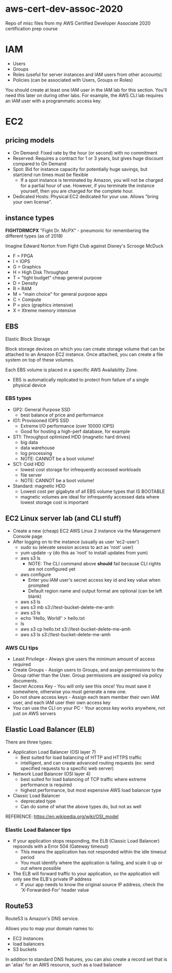 # aws-cert-dev-assoc-2020
Repo of misc files from my AWS Certified Developer Associate 2020 certification prep course

# IAM
* Users
* Groups
* Roles (useful for server instances and IAM users from other accounts)
* Policies (can be associated with Users, Groups or Roles)

You should create at least one IAM user in the IAM lab for this section.
You'll need this later on during other labs. For example, the AWS CLI lab requires an IAM user with a programmatic access key.

# EC2

## pricing models
* On Demand: Fixed rate by the hour (or second) with no commitment
* Reserved: Requires a contract for 1 or 3 years, but gives huge discount compared to On Demand
* Spot: Bid for instance capacity for potentially huge savings, but start/end run times must be flexible
  * If a spot instance is terminated by Amazon, you will not be charged for a partial hour of use. However, if you terminate the instance yourself, then you are charged for the complete hour.
* Dedicated Hosts: Physical EC2 dedicated for your use. Allows "bring your own license".

## instance types

**FIGHTDRMCPX** "Fight Dr. McPX" - pneumonic for remembering the different types (as of 2018)

Imagine Edward Norton from Fight Club against Disney's Scrooge McDuck

* F = FPGA
* I = IOPS
* G = Graphics
* H = High Disk Throughput
* T = "tight budget" cheap general purpose
* D = Density
* R = RAM
* M = "main choice" for general purpose apps
* C = Compute
* P = pics (graphics intensive)
* X = Xtreme memory intensive

## EBS

Elastic Block Storage

Block storage devices on which you can create storage volume that can be attached to an Amazon EC2 instance. 
Once attached, you can create a file system on top of these volumes.

Each EBS volume is placed in a specific AWS Availability Zone.
* EBS is automatically replicated to protect from failure of a single physical device   

### EBS types
* GP2: General Purpose SSD
  * best balance of price and performance
* IO1: Provisioned IOPS SSD
  * Extreme I/O performance (over 10000 IOPS)
  * Good for hosting a high-perf database, for example
* ST1: Throughput optimized HDD (magnetic hard drives)
  * big data
  * data warehouse
  * log processing
  * NOTE: CANNOT be a boot volume!
* SC1: Cold HDD
  * lowest cost storage for infrequently accessed workloads
  * file server
  * NOTE: CANNOT be a boot volume!
* Standard: magnetic HDD
  * Lowest cost per gigabyte of all EBS volume types that IS BOOTABLE
  * magnetic volumes are ideal for infrequently accessed data where lowest storage cost is important

## EC2 Linux server lab (and CLI stuff)

* Create a new (cheap) EC2 AWS Linux 2 instance via the Management Console page
* After logging on to the instance (usually as user 'ec2-user')
  * sudo su (elevate session access to act as 'root' user)
  * yum update -y (do this as 'root' to install updates from yum)
  * aws s3 ls
    * NOTE: The CLI command above **should** fail because CLI rights are not configured yet
  * aws configure
    * Enter you IAM user's secret access key id and key value when prompted
    * Default region name and output format are optional (can be left blank)
  * aws s3 ls
  * aws s3 mb s3://test-bucket-delete-me-amh
  * aws s3 ls
  * echo 'Hello, World!' > hello.txt
  * ls
  * aws s3 cp hello.txt s3://test-bucket-delete-me-amh
  * aws s3 ls s3://test-bucket-delete-me-amh

### AWS CLI tips

* Least Privilege - Always give users the minimum amount of access required
* Create Groups - Assign users to Groups, and assign permissions to the Group rather than the User. Group permissions are assigned via policy documents.
* Secret Access Key - You will only see this once! You must save it somewhere, otherwise you must generate a new one.
* Do not share access keys - Assign each team member their own IAM user, and each IAM user their own access key
* You can use the CLI on your PC - Your access key works anywhere, not just on AWS servers

## Elastic Load Balancer (ELB)

There are three types:
* Application Load Balancer (OSI layer 7)
  * Best suited for load balancing of HTTP and HTTPS traffic
  * intelligent, and can create advanced routing requests (ex: send specified requests to a specific web server)
* Network Load Balancer (OSI layer 4)
  * best suited for load balancing of TCP traffic where extreme performance is required
  * highest performance, but most expensive AWS load balancer type
* Classic Load Balancer
  * deprecated type
  * Can do some of what the above types do, but not as well

REFERENCE: https://en.wikipedia.org/wiki/OSI_model

### Elastic Load Balancer tips
* If your application stops responding, the ELB (Classic Load Balancer) repsonds with a Error 504 (Gateway timeout)
  * This means the application has not responded within the idle timeout period
  * You must identify where the application is failing, and scale it up or out where possible
* The ELB will forward traffic to your application, so the application will only see the ELB's private IP address
  * If your app needs to know the original source IP address, check the 'X-Forwarded-For' header value
 
## Route53

Route53 is Amazon's DNS service.

Allows you to map your domain names to:
* EC2 instances
* load balancers
* S3 buckets

In addition to standard DNS features, you can also create a record set that is an 'alias' for an AWS resource, such as a load balancer










